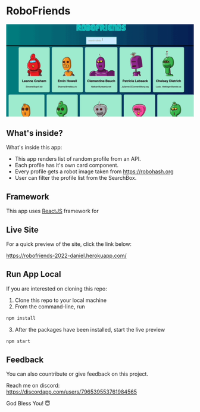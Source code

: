# RoboFriends

![](demo.gif)


## What's inside?
What's inside this app:

- This app renders list of random profile from an API.
- Each profile has it's own card component.
- Every profile gets a robot image taken from https://robohash.org
- User can filter the profile list from the SearchBox.

## Framework

This app uses <a href="https://reactjs.org/" target="_blank">ReactJS</a> framework for

## Live Site

For a quick preview of the site, click the link below:

https://robofriends-2022-daniel.herokuapp.com/

## Run App Local
If you are interested on cloning this repo:
1. Clone this repo to your local machine
2. From the command-line, run
```bash
npm install
``` 

3. After the packages have been installed, start the live preview
```bash
npm start
```

## Feedback
You can also countribute or give feedback on this project.

Reach me on discord:\
https://discordapp.com/users/796539553761984565

God Bless You! 😇
